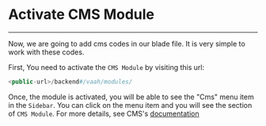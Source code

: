 # Activate CMS Module

------

Now, we are going to add cms codes in our blade file. It is very simple to work with these codes.

First, You need to activate the `CMS Module` by visiting this url:

```php
<public-url>/backend#/vaah/modules/
```



Once, the module is activated, you will be able to see the "Cms" menu item in the `Sidebar`. You can click on the menu item and you will see the section of `CMS Module`. For more details, see CMS's [documentation](/vaahcms/cms/introduction.md)